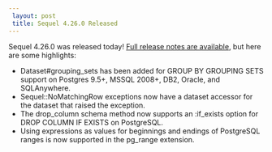 ```yaml
---
 layout: post
 title: Sequel 4.26.0 Released
---
```


Sequel 4.26.0 was released today!  <a href="/rdoc/files/doc/release_notes/4_26_0_txt.html">Full release notes are available</a>, but here are some highlights:

* Dataset#grouping_sets has been added for GROUP BY GROUPING SETS support on Postgres 9.5+, MSSQL 2008+, DB2, Oracle, and SQLAnywhere. 
* Sequel::NoMatchingRow exceptions now have a dataset accessor for the dataset that raised the exception.
* The drop_column schema method now supports an :if_exists option for DROP COLUMN IF EXISTS on PostgreSQL.
* Using expressions as values for beginnings and endings of PostgreSQL ranges is now supported in the pg_range extension.
